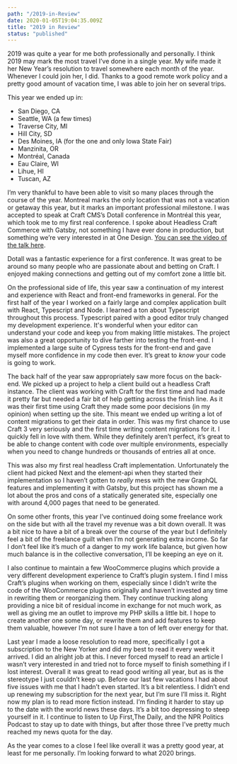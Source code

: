 ```yaml
---
path: "/2019-in-Review"
date: 2020-01-05T19:04:35.009Z
title: "2019 in Review"
status: "published"
---
```


2019 was quite a year for me both professionally and personally. I think 2019 may mark the most travel I’ve done in a single year. My wife made it her New Year’s resolution to travel somewhere each month of the year. Whenever I could join her, I did. Thanks to a good remote work policy and a pretty good amount of vacation time, I was able to join her on several trips.

This year we ended up in:
* San Diego, CA
* Seattle, WA (a few times)
* Traverse City, MI
* Hill City, SD
* Des Moines, IA (for the one and only Iowa State Fair)
* Manzinita, OR
* Montréal, Canada
* Eau Claire, WI
* Lihue, HI
* Tuscan, AZ

I’m very thankful to have been able to visit so many places through the course of the year. Montreal marks the only location that was not a vacation or getaway this year, but it marks an important professional milestone. I was accepted to speak at Craft CMS’s Dotall conference in Montréal this year, which took me to my first real conference. I spoke about Headless Craft Commerce with Gatsby, not something I have ever done in production, but something we’re very interested in at One Design. [You can see the video of the talk here](https://vimeo.com/365612517).

Dotall was a fantastic experience for a first conference. It was great to be around so many people who are passionate about and betting on Craft. I enjoyed making connections and getting out of my comfort zone a little bit.

On the professional side of life, this year saw a continuation of my interest and experience with React and front-end frameworks in general. For the first half of the year I worked on a fairly large and complex application built with React, Typescript and Node. I learned a ton about Typescript throughout this process. Typescript paired with a good editor truly changed my development experience. It's wonderful when your editor can understand your code and keep you from making little mistakes. The project was also a great opportunity to dive farther into testing the front-end. I implemented a large suite of Cypress tests for the front-end and gave myself more confidence in my code then ever. It’s great to _know_ your code is going to work.

The back half of the year saw appropriately saw more focus on the back-end. We picked up a project to help a client build out a headless Craft instance. The client was working with Craft for the first time and had made it pretty far but needed a fair bit of help getting across the finish line. As it was their first time using Craft they made some poor decisions (in my opinion) when setting up the site. This meant we ended up writing a lot of content migrations to get their data in order. This was my first chance to use Craft 3 very seriously and the first time writing content migrations for it. I quickly fell in love with them. While they definitely aren’t perfect, it’s great to be able to change content with code over multiple environments, especially when you need to change hundreds or thousands of entries all at once.

This was also my first real headless Craft implementation. Unfortunately the client had picked Next and the element-api when they started their implementation so I haven’t gotten to _really_ mess with the new GraphQL features and implementing it with Gatsby, but this project has shown me a lot about the pros and cons of a statically generated site, especially one with around 4,000 pages that need to be generated.

On some other fronts, this year I’ve continued doing some freelance work on the side but with all the travel my revenue was a bit down overall. It was a bit nice to have a bit of a break over the course of the year but I definitely feel a bit of the freelance guilt when I’m not generating extra income. So far I don’t feel like it’s much of a danger to my work life balance, but given how much balance is in the collective conversation, I’ll be keeping an eye on it.

I also continue to maintain a few WooCommerce plugins which provide a very different development experience to Craft’s plugin system. I find I miss Craft’s plugins when working on them, especially since I didn’t write the code of the WooCommerce plugins originally and haven’t invested any time in rewriting them or reorganizing them. They continue trucking along providing a nice bit of residual income in exchange for not much work, as well as giving me an outlet to improve my PHP skills a little bit. I hope to create another one some day, or rewrite them and add features to keep them valuable, however I’m not sure I have a ton of left over energy for that.

Last year I made a loose resolution to read more, specifically I got a subscription to the New Yorker and did my best to read it every week it arrived. I did an alright job at this. I never forced myself to read an article I wasn’t very interested in and tried not to force myself to finish something if I lost interest. Overall it was great to read good writing all year, but as is the stereotype I just couldn’t keep up. Before our last few vacations I had about five issues with me that I hadn’t even started. It’s a bit relentless. I didn’t end up renewing my subscription for the next year, but I’m sure I’ll miss it. Right now my plan is to read more fiction instead. I’m finding it harder to stay up to the date with the world news these days. It’s a bit too depressing to steep yourself in it. I continue to listen to Up First,The Daily, and the NPR Politics Podcast to stay up to date with things, but after those three I’ve pretty much reached my news quota for the day.

As the year comes to a close I feel like overall it was a pretty good year, at least for me personally. I’m looking forward to what 2020 brings.
